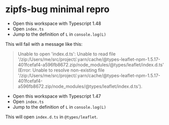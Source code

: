 # zipfs-bug minimal repro

- Open this workspace with Typescript 1.48
- Open `index.ts`
- Jump to the definition of `L` in `console.log(L)`

This will fail with a message like this:

> Unable to open 'index.d.ts': Unable to read file '/zip:/Users/me/src/project/.yarn/cache/@types-leaflet-npm-1.5.17-401fcefaf4-a596fb8672.zip/node\_modules/@types/leaflet/index.d.ts' (Error: Unable to resolve non-existing file '/zip:/Users/me/src/project/.yarn/cache/@types-leaflet-npm-1.5.17-401fcefaf4-a596fb8672.zip/node\_modules/@types/leaflet/index.d.ts').

- Open this workspace with Typescript 1.47
- Open `index.ts`
- Jump to the definition of `L` in `console.log(L)`

This will open `index.d.ts` in `@types/leaflet`.
